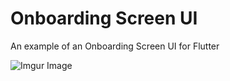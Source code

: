 # Onboarding Screen UI

An example of an Onboarding Screen UI for Flutter

![Imgur Image](https://imgur.com/a/dnEt5YT.gif)

